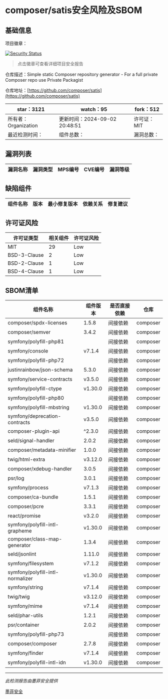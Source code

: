 # composer/satis安全风险及SBOM

## 基础信息

项目徽章：

[![Security Status](https://www.murphysec.com/platform3/v31/badge/1830680778283008000.svg)](https://www.murphysec.com/console/report/1830680368512090112/1830680778283008000)

> 点击徽章可查看详细项目安全报告

仓库描述：Simple static Composer repository generator - For a full private Composer repo use Private Packagist

仓库地址：[https://github.com/composer/satis](https://github.com/composer/satis)

| star：3121 | watch：95 | fork：512 |
| ----------- | -------------- | ------------ |
| 所有者：Organization | 更新时间：2024-09-02 20:48:51 | 许可证：MIT |
| 最近检测时间： | 组件总数： | 漏洞总数： |




## 漏洞列表

| 漏洞名称 | 漏洞类型 | MPS编号 | CVE编号 | 漏洞等级 |
| ------- | ------ | ------- | ------ | ----- |





## 缺陷组件

| 组件名称 | 版本 | 最小修复版本 | 依赖关系 | 修复建议 |
| -------- | ---- | ------------ | -------- | -------- |





## 许可证风险

| 许可证类型 | 相关组件 | 许可证风险 |
| ---------- | -------- | ---------- |
|MIT|29|Low|
|BSD-3-Clause|2|Low|
|BSD-2-Clause|1|Low|
|BSD-4-Clause|1|Low|




## SBOM清单

| 组件名称 | 组件版本 | 是否直接依赖 | 仓库 |
| -------- | -------- | ------------ | ---- |
|composer/spdx-licenses|1.5.8|间接依赖|composer|
|composer/semver|3.4.2|间接依赖|composer|
|symfony/polyfill-php81||间接依赖|composer|
|symfony/console|v7.1.4|间接依赖|composer|
|symfony/polyfill-php72||间接依赖|composer|
|justinrainbow/json-schema|5.3.0|间接依赖|composer|
|symfony/service-contracts|v3.5.0|间接依赖|composer|
|symfony/polyfill-ctype|v1.30.0|间接依赖|composer|
|symfony/polyfill-php80||间接依赖|composer|
|symfony/polyfill-mbstring|v1.30.0|间接依赖|composer|
|symfony/deprecation-contracts|v3.5.0|间接依赖|composer|
|composer-plugin-api|^2.3.0|间接依赖|composer|
|seld/signal-handler|2.0.2|间接依赖|composer|
|composer/metadata-minifier|1.0.0|间接依赖|composer|
|twig/html-extra|v3.12.0|间接依赖|composer|
|composer/xdebug-handler|3.0.5|间接依赖|composer|
|psr/log|3.0.1|间接依赖|composer|
|symfony/process|v7.1.3|间接依赖|composer|
|composer/ca-bundle|1.5.1|间接依赖|composer|
|composer/pcre|3.3.1|间接依赖|composer|
|react/promise|v3.2.0|间接依赖|composer|
|symfony/polyfill-intl-grapheme|v1.30.0|间接依赖|composer|
|composer/class-map-generator|1.3.4|间接依赖|composer|
|seld/jsonlint|1.11.0|间接依赖|composer|
|symfony/filesystem|v7.1.2|间接依赖|composer|
|symfony/polyfill-intl-normalizer|v1.30.0|间接依赖|composer|
|symfony/string|v7.1.4|间接依赖|composer|
|twig/twig|v3.12.0|间接依赖|composer|
|symfony/mime|v7.1.4|间接依赖|composer|
|seld/phar-utils|1.2.1|间接依赖|composer|
|psr/container|2.0.2|间接依赖|composer|
|symfony/polyfill-php73||间接依赖|composer|
|composer/composer|2.7.8|间接依赖|composer|
|symfony/finder|v7.1.4|间接依赖|composer|
|symfony/polyfill-intl-idn|v1.30.0|间接依赖|composer|


------

*此检测报告由墨菲安全提供*

[墨菲安全](www.murphysec.com)